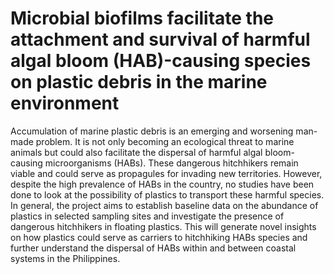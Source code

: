 # Microbial biofilms facilitate the attachment and survival of harmful algal bloom (HAB)-causing species on plastic debris in the marine environment

Accumulation of marine plastic debris is an emerging and worsening man-made problem. It is not only becoming an ecological threat to marine animals but could also facilitate the dispersal of harmful algal bloom-causing microorganisms (HABs). These dangerous hitchhikers remain viable and could serve as propagules for invading new territories. However, despite the high prevalence of HABs in the country, no studies have been done to look at the possibility of plastics to transport these harmful species. In general, the project aims to establish baseline data on the abundance of plastics in selected sampling sites and investigate the presence of dangerous hitchhikers in floating plastics. This will generate novel insights on how plastics could serve as carriers to hitchhiking HABs species and further understand the dispersal of HABs within and between coastal systems in the Philippines.